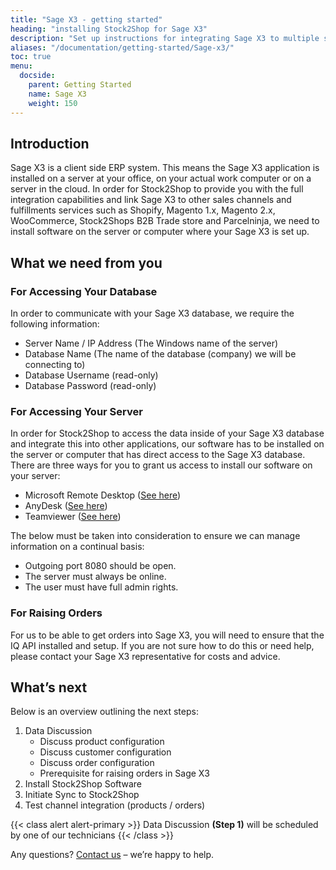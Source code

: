 ```yaml
---
title: "Sage X3 - getting started"
heading: "installing Stock2Shop for Sage X3"
description: "Set up instructions for integrating Sage X3 to multiple systems, such as Magento, Shopify, WooCommerce and your B2B trade store. Step by step instructions from Stock2Shop on how to integrate your applications for maximum efficiency. Find out more!"
aliases: "/documentation/getting-started/Sage-x3/"
toc: true
menu:
  docside:
    parent: Getting Started
    name: Sage X3
    weight: 150
---
```


## Introduction

Sage X3 is a client side ERP system. This means the Sage X3 application is installed on a server at your office, on your actual work computer or on a server in the cloud. In order for Stock2Shop to provide you with the full integration capabilities and link Sage X3 to other sales channels and fulfillments services such as Shopify, Magento 1.x, Magento 2.x, WooCommerce, Stock2Shops B2B Trade store and Parcelninja, we need to install software on the server or computer where your Sage X3 is set up.

## What we need from you

### For Accessing Your Database

In order to communicate with your Sage X3 database, we require the following information:

*   Server Name / IP Address (The Windows name of the server)
*   Database Name (The name of the database (company) we will be connecting to)
*   Database Username (read-only)
*   Database Password (read-only)

### For Accessing Your Server

In order for Stock2Shop to access the data inside of your Sage X3 database and integrate this into other applications, our software has to be installed on the server or computer that has direct access to the Sage X3 database. There are three ways for you to grant us access to install our software on your server:

*   Microsoft Remote Desktop ([See here](https://support.microsoft.com/en-za/help/17463/windows-7-connect-to-another-computer-remote-desktop-connection))
*   AnyDesk ([See here](https://anydesk.com/en/downloads/))
*   Teamviewer ([See here](https://www.teamviewer.com/en/))

The below must be taken into consideration to ensure we can manage information on a continual basis:

*   Outgoing port 8080 should be open.
*   The server must always be online.
*   The user must have full admin rights.

### For Raising Orders

For us to be able to get orders into Sage X3, you will need to ensure that the IQ API installed and setup. If you are not sure how to do this or need help, please contact your Sage X3 representative for costs and advice.

## What’s next
Below is an overview outlining the next steps:

1. Data Discussion
    - Discuss product configuration
    - Discuss customer configuration
    - Discuss order configuration
    - Prerequisite for raising orders in Sage X3
2. Install Stock2Shop Software
3. Initiate Sync to Stock2Shop
4. Test channel integration (products / orders)

{{< class alert alert-primary >}}
Data Discussion **(Step 1)** will be scheduled by one of our technicians
{{< /class >}}

Any questions? [Contact us](/contact-us) – we’re happy to help.